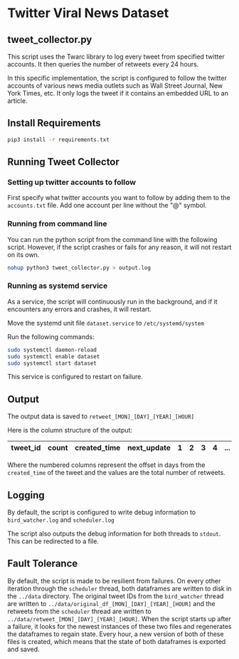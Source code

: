 # Twitter Viral News Dataset

## tweet_collector.py
This script uses the Twarc library to log every tweet from specified twitter accounts. It then queries the number of retweets every 24 hours.

In this specific implementation, the script is configured to follow the twitter accounts of various news media outlets such as Wall Street Journal, New York Times, etc.
It only logs the tweet if it contains an embedded URL to an article. 



## Install Requirements
```bash
pip3 install -r requirements.txt

```

## Running Tweet Collector

### Setting up twitter accounts to follow

First specify what twitter accounts you want to follow by adding them to the ```accounts.txt``` file. Add one account per line without the "@" symbol. 


### Running from command line

You can run the python script from the command line with the following script. However, if the script crashes or fails for any reason, it will not restart on its own.

```bash
nohup python3 tweet_collector.py > output.log
```

### Running as systemd service

As a service, the script will continuously run in the background, and if it encounters any errors and crashes, it will restart. 

Move the systemd unit file ```dataset.service``` to ```/etc/systemd/system```

Run the following commands:

```bash
sudo systemctl daemon-reload
sudo systemctl enable dataset
sudo systemctl start dataset
```

This service is configured to restart on failure. 

## Output

The output data is saved to ```retweet_[MON]_[DAY]_[YEAR]_[HOUR]```

Here is the column structure of the output:

| tweet_id  | count  | created_time  |next_update | 1| 2 | 3| 4| ...| 100|
|---|---|---|---|---|---|---|---|---|---|

Where the numbered columns represent the offset in days from the ```created_time``` of the tweet and the values are the total number of retweets.


## Logging

By default, the script is configured to write debug information to ```bird_watcher.log``` and ```scheduler.log```

The script also outputs the debug information for both threads to ```stdout```. This can be redirected to a file. 

## Fault Tolerance

By default, the script is made to be resilient from failures. On every other iteration through the  ```scheduler``` thread, both dataframes are written to disk in the ```../data``` directory. The original tweet IDs from the ```bird_watcher``` thread are written to ```../data/original_df_[MON]_[DAY]_[YEAR]_[HOUR]``` and the retweets from the ```scheduler``` thread are written to ```../data/retweet_[MON]_[DAY]_[YEAR]_[HOUR]```. When the script starts up after a failure, it looks for the newest instances of these two files and regenerates the dataframes to regain state. Every hour, a new version of both of these files is created, which means that the state of both dataframes is exported and saved. 


